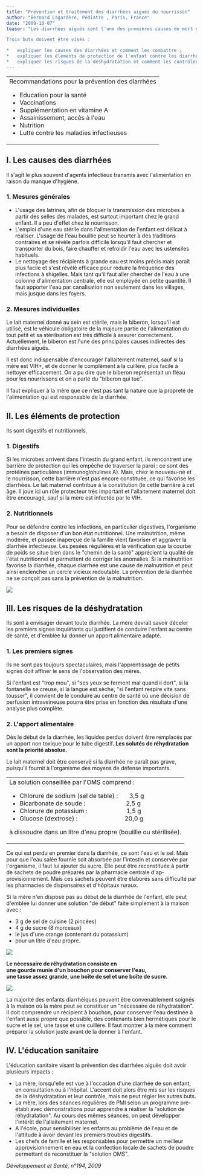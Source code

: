 ```yaml
---
title: "Prévention et traitement des diarrhées aiguës du nourrisson"
author: "Bernard Lagardère, Pédiatre , Paris, France"
date: "2009-10-07"
teaser: "Les diarrhées aiguës sont l'une des premières causes de mort des nourrissons dans le monde. Leur rôle considérable et les difficultés fréquentes du traitement curatif justifient des mesures (le prévention.

Trois buts doivent être visés :

*   expliquer les causes des diarrhées et comment les combattre ;
*   expliquer les éléments de protection de l'enfant contre les diarrhées graves et comment les favoriser ;
*   expliquer les risques de la déshydratation et comment les contrôler."
---
```


<table>

<tbody>

<tr>

<td>Recommandations pour la prévention des diarrhées<ul><li>Education pour la santé</li><li>Vaccinations</li><li>Supplémentation en vitamine A</li><li>Assainissement, accès à l'eau</li><li>Nutrition</li><li>Lutte contre les maladies infectieuses</li></ul></td>

</tr>

</tbody>

</table>

## I. Les causes des diarrhées

Il s'agit le plus souvent d'agents infectieux transmis avec l'alimentation en raison du manque d'hygiène.

### 1. Mesures générales

*   L'usage des latrines, afin de bloquer la transmis­sion des microbes à partir des selles des malades, est surtout important chez le grand enfant. Il a peu d'effet chez le nourrisson.  
*   L'emploi d'une eau stérile dans l'alimentation de l'enfant est délicat à réaliser. L'usage de l'eau bouillie peut se heurter à des traditions contraires et se révèle parfois difficile lorsqu'il faut chercher et transporter du bois, faire chauffer et refroidir l'eau avec les ustensiles habituels.  
*   Le nettoyage des récipients à grande eau est moins précis mais paraît plus facile et s'est révélé efficace pour réduire la fréquence des infections à shigelles. Mais tant qu'il faut aller chercher de l'eau à une colonne d'alimentation centrale, elle est employée en petite quantité. Il faut apporter l'eau par canalisation non seulement dans les villages, mais jusque dans les foyers.

### 2. Mesures individuelles

Le lait maternel donné au sein est stérile, mais le biberon, lorsqu'il est utilisé, est le véhicule obliga­toire de la majeure partie de l'alimentation du tout petit et sa stérilisation est très difficile à assurer correctement. Actuellement, le biberon est l'une des principales causes indirectes des diarrhées aiguës.

Il est donc indispensable d'encourager l'allaitement maternel, sauf si la mère est VIH+, et de donner le complément à la cuillère, plus facile à nettoyer efficacement. On a pu dire que le biberon repré­sentait un fléau pour les nourrissons et on a parlé du "biberon qui tue".

Il faut expliquer à la mère que ce n'est pas tant la nature que la propreté de l'alimentation qui est responsable de la diarrhée.

## II. Les éléments de protection

Ils sont digestifs et nutritionnels.

### 1. Digestifs

Si les microbes arrivent dans l'intestin du grand enfant, ils rencontrent une barrière de protection qui les empêche de traverser la paroi : ce sont des protéines particulières (immunoglohulines A). Mais, chez le nouveau-né et le nourrisson, cette barrière n'est pas encore constituée, ce qui favorise les diar­rhées. Le lait maternel contribue à la constitution (le cette barrière à cet âge. Il joue ici un rôle protecteur très important et l'allaitement maternel doit être encouragé, sauf si la mère est infectée par le VIH.

### 2. Nutritionnels

Pour se défendre contre les infections, en particu­lier digestives, l'organisme a besoin de disposer d'un bon état nutritionnel. Une malnutrition, même modérée, et passée inaperçue de la famille vient favoriser et aggraver la diarrhée infectieuse. Les pesées régulières et la vérification que la courbe de poids se situe bien dans le "chemin de la santé" apprécient la qualité de l'état nutritionnel et permettent de corriger les anomalies. Si la malnutrition favorise la diarrhée, chaque diar­rhée est une cause de malnutrition et peut ainsi enclencher un cercle vicieux redoutable. La pré­vention de la diarrhée ne se conçoit pas sans la pré­vention de la malnutrition.


![](image002-1.jpg)


## III. Les risques de la déshydratation

Ils sont à envisager devant toute diarrhée. La mère devrait savoir déceler les premiers signes inquié­tants qui justifient de conduire l'enfant au centre de santé, et d'emblée lui donner un apport alimentaire adapté.

### 1. Les premiers signes

Ils ne sont pas toujours spectaculaires, mais l'ap­prentissage de petits signes doit affiner le sens de l'observation des mères.

Si l'enfant est "trop mou", si "ses yeux se ferment mal quand il dort", si la fontanelle se creuse, si la langue est sèche, "si l'enfant respire vite sans tousser", il convient de le conduire au centre de santé où une décision de perfusion intraveineuse pourra être prise en fonction des résultats d'une analyse plus complète.

### 2. L'apport alimentaire

Dès le début de la diarrhée, les liquides perdus doivent être remplacés par un apport non toxique pour le tube digestif. **Les solutés de réhydrata­tion sont la priorité absolue.**

Le lait maternel doit être conservé si la diarrhée ne paraît pas grave, puisqu'il fournit à l'organisme des moyens de défense importants.

<table>

<tbody>

<tr>

<td>La solution conseillée par l'OMS comprend :<ul><li>Chlorure de sodium (sel de table) :       3,5 g</li><li>Bicarbonate de soude :                         2,5 g      </li><li>Chlorure de potassium :                        1,5 g</li><li>Glucose (dextrose) :                             20,0 g</li></ul>

à dissoudre dans un litre d'eau propre (bouillie ou stérilisée).

</td>

</tr>

</tbody>

</table>

Ce qui est perdu en premier dans la diarrhée, ce sont l'eau et le sel. Mais pour que l'eau salée fournie soit absorbée par l'intestin et conservée par l'organisme, il faut lui ajouter du sucre. Elle peut être reconstituée à partir de sachets de poudre préparés par la pharmacie centrale d'ap­provisionnement. Mais ces sachets peuvent être élaborés sans difficulté par les pharmacies de dispensaires et d'hôpitaux ruraux.

Si la mère n'en dispose pas au début de la diarrhée de l'enfant, elle peut d'emblée lui donner une solu­tion "de début" faite simplement à la maison avec :

*   3 g de sel de cuisine (2 pincées)
*   4 g de sucre (8 morceaux)
*   le jus d'une orange (contenant du potassium)
*   pour un litre d'eau propre.


![](image004-0.jpg)


**Le nécessaire de réhydratation consiste en  
une gourde munie d'un bouchon pour conserver l'eau,  
une tasse assez grande, une boîte de sel et une boîte de sucre.**


![](image006-0.jpg)


La majorité des enfants diarrhéiques peuvent être convenablement soignés à la maison où la mère peut se constituer un "nécessaire de réhydratation". Il doit comprendre un récipient à bouchon, pour conserver l'eau destinée à l'enfant aussi propre que possible, des contenants bien hermétiques pour le sucre et le sel, une tasse et une cuillère. Il faut montrer à la mère comment préparer la solution juste avant de la donner à l'enfant.

## **IV. L'éducation sanitaire**

L'éducation sanitaire visant la prévention des diarrhées aiguës doit avoir plusieurs impacts :

*   La mère, lorsqu'elle est vue à l'occasion d'une diarrhée de son enfant, en consultation ou à l'hô­pital. L'accent doit alors être mis sur les risques de la déshydratation et leur contrôle, mais ne peut régler les autres buts.  
*   La mère, lors des séances régulières de PMI selon un programme pré-établi avec démonstrations pour apprendre à réaliser la "solution de réhydratation". Au cours des mêmes séances, on peut développer l'intérêt de l'allaitement maternel.  
*   A l'école, pour sensibiliser les enfants au problè­me de l'eau et de l'attitude à avoir devant les pre­miers troubles digestifs.  
*   Les chefs de famille et les responsables pour per­mettre un meilleur approvisionnement en eau et la confection locale de sachets de poudre permet­tant de reconstituer la "solution OMS".

_Développement et Santé, n°194, 2009_